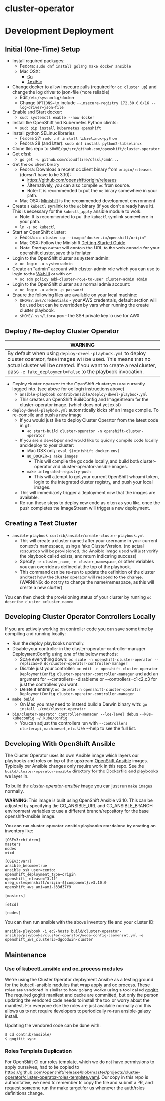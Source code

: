 # cluster-operator

# Development Deployment

## Initial (One-Time) Setup

  * Install required packages:
    * Fedora: `sudo dnf install golang make docker ansible`
    * Mac OSX:
      * [Go](https://golang.org/doc/install#osx)
      * [Ansible](http://docs.ansible.com/ansible/latest/installation_guide/intro_installation.html#latest-releases-via-pip)
  * Change docker to allow insecure pulls (required for `oc cluster up`) and change the log driver to json-file (more reliable):
    * Edit `/etc/sysconfig/docker`
    * Change `OPTIONS=` to include `--insecure-registry 172.30.0.0/16 --log-driver=json-file`
  * Enable and Start docker:
    * `sudo systemctl enable --now docker`
  * Install the OpenShift and Kubernetes Python clients:
    * `sudo pip install kubernetes openshift`
  * Install python SELinux libraries
    * Fedora 27: `sudo dnf install libselinux-python`
    * Fedora 28 (and later): `sudo dnf install python2-libselinux`
  * Clone this repo to `$HOME/go/src/github.com/openshift/cluster-operator`
  * Get cfssl:
    * `go get -u github.com/cloudflare/cfssl/cmd/...`
  * Get the oc client binary
    * Fedora: Download a recent oc client binary from `origin/releases` (doesn't have to be 3.10):
      * https://github.com/openshift/origin/releases
      * Alternatively, you can also compile `oc` from source.
      * Note: It is recommended to put the `oc` binary somewhere in your path.
    * Mac OSX: [Minishift](https://github.com/minishift/minishift/releases) is the recommended development environment
  * Create a `kubectl` symlink to the `oc` binary (if you don't already have it). This is necessary for the `kubectl_apply` ansible module to work.
    * Note: It is recommended to put the `kubectl` symlink somewhere in your path.
    * `ln -s oc kubectl`
  * Start an OpenShift cluster:
    * Fedora: `oc cluster up --image="docker.io/openshift/origin"`
    * Mac OSX: Follow the Minishift [Getting Started Guide](https://docs.openshift.org/latest/minishift/getting-started/index.html)
    * Note: Startup output will contain the URL to the web console for your openshift cluster, save this for later
  * Login to the OpenShift cluster as system:admin:
    * `oc login -u system:admin`
  * Create an "admin" account with cluster-admin role which you can use to login to the [WebUI](https://localhost:8443) or with oc:
    * `oc adm policy add-cluster-role-to-user cluster-admin admin`
  * Login to the OpenShift cluster as a normal admin account:
    * `oc login -u admin -p password`
  * Ensure the following files are available on your local machine:
    * `$HOME/.aws/credentials` - your AWS credentials, default section will be used but can be overridden by vars when running the create cluster playbook.
    * `$HOME/.ssh/libra.pem` - the SSH private key to use for AWS


## Deploy / Re-deploy Cluster Operator

| **WARNING** |
| ---- |
| By default when using `deploy-devel-playbook.yml` to deploy cluster operator, fake images will be used. This means that no actual cluster will be created. If you want to create a real cluster, pass `-e fake_deployment=false` to the playbook invocation. |

  * Deploy cluster operator to the OpenShift cluster you are currently logged into. (see above for oc login instructions above)
    * `ansible-playbook contrib/ansible/deploy-devel-playbook.yml`
    * This creates an OpenShift BuildConfig and ImageStream for the cluster-operator image. (which does not yet exist)
  * `deploy-devel-playbook.yml` automatically kicks off an image compile. To re-compile and push a new image:
    * If you would just like to deploy Cluster Operator from the latest code in git:
      * `oc start-build cluster-operator -n openshift-cluster-operator`
    * If you are a developer and would like to quickly compile code locally and deploy to your cluster:
      * Mac OSX only: `eval $(minishift docker-env)`
      * `NO_DOCKER=1 make images`
        * This will compile the go code locally, and build both cluster-operator and cluster-operator-ansible images.
      * `make integrated-registry-push`
        * This will attempt to get your current OpenShift whoami token, login to the integrated cluster registry, and push your local images.
	* This will immediately trigger a deployment now that the images are available.
    * Re-run these steps to deploy new code as often as you like, once the push completes the ImageStream will trigger a new deployment.

## Creating a Test Cluster

  * `ansible-playbook contrib/ansible/create-cluster-playbook.yml`
    * This will create a cluster named after your username in your current context's namespace, using a fake ClusterVersion. (no actual resources will be provisioned, the Ansible image used will just verify the playbook called exists, and return indicating success)
    * Specify `-e cluster_name`, `-e cluster_namespace`, or other variables you can override as defined at the top of the playbook.
    * This command can be re-run to update the definition of the cluster and test how the cluster operator will respond to the change. (WARNING: do not try to change the name/namespace, as this will create a new cluster)

You can then check the provisioning status of your cluster by running `oc describe cluster <cluster_name>`

## Developing Cluster Operator Controllers Locally

If you are actively working on controller code you can save some time by compiling and running locally:

  * Run the deploy playbooks normally.
  * Disable your controller in the cluster-operator-controller-manager DeploymentConfig using *one* of the below methods:
    * Scale everything down: `oc scale -n openshift-cluster-operator --replicas=0 dc/cluster-operator-controller-manager`
    * Disable just your controller: `oc edit -n openshift-cluster-operator DeploymentConfig cluster-operator-controller-manager` and add an argument for --controllers=-disableme or --controllers=c1,c2,c3 for just the controllers you want.
    * Delete it entirely: `oc delete -n openshift-cluster-operator DeploymentConfig cluster-operator-controller-manager`
  * `make build`
    * On Mac you may need to instead build a Darwin binary with: `go install ./cmd/cluster-operator`
  * `bin/cluster-operator controller-manager --log-level debug --k8s-kubeconfig ~/.kube/config`
    * You can adjust the controllers run with `--controllers clusterapi,machineset,etc`. Use --help to see the full list.

## Developing With OpenShift Ansible

The Cluster Operator uses its own Ansible image which layers our playbooks and roles on top of the upstream [OpenShift Ansible](https://github.com/openshift/openshift-ansible) images. Typically our Ansible changes only require work in this repo. See the `build/cluster-operator-ansible` directory for the Dockerfile and playbooks we layer in.

To build the *cluster-operator-ansible* image you can just run `make images` normally.

**WARNING**: This image is built using OpenShift Ansible v3.10. This can be adjusted by specifying the CO_ANSIBLE_URL and CO_ANSIBLE_BRANCH environment variables to use a different branch/repository for the base openshift-ansible image.

You can run cluster-operator-ansible playbooks standalone by creating an inventory like:

```
[OSEv3:children]
masters
nodes
etcd

[OSEv3:vars]
ansible_become=true
ansible_ssh_user=centos
openshift_deployment_type=origin
openshift_release="3.10"
oreg_url=openshift/origin-${component}:v3.10.0
openshift_aws_ami=ami-833d37f9

[masters]

[etcd]

[nodes]
```

You can then run ansible with the above inventory file and your cluster ID:

`ansible-playbook -i ec2-hosts build/cluster-operator-ansible/playbooks/cluster-operator/node-config-daemonset.yml -e openshift_aws_clusterid=dgoodwin-cluster`

## Maintenance

### Use of kubectl_ansible and oc_process modules
We're using the Cluster Operator deployment Ansible as a testing ground for the
kubectl-ansible modules that wrap apply and oc process. These roles are
vendored in similar to how golang works using a tool called
[gogitit](https://github.com/dgoodwin/gogitit/). The required gogitit manifest
and cache are committed, but only the person updating the vendored code needs
to install the tool or worry about the manifest. For everyone else the roles
are just available normally and this allows us to not require developers to
periodically re-run ansible-galaxy install.

Updating the vendored code can be done with:

```
$ cd contrib/ansible/
$ gogitit sync
```

### Roles Template Duplication

For OpenShift CI our roles template, which we do not have permissions to apply ourselves, had to be copied to https://github.com/openshift/release/blob/master/projects/cluster-operator/cluster-operator-roles-template.yaml. Our copy in this repo is authoritative, we need to remember to copy the file and submit a PR, and request someone run the make target for us whenever the auth/roles definitions change.
